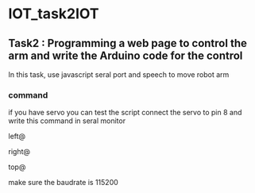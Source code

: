 # IOT_task2IOT
## Task2 : Programming a web page to control the arm and write the Arduino code for the control


In this task,  use javascript seral port and speech to move robot arm 

### command

if you have servo you can test the script connect the servo to pin 8 and write this command in seral monitor

left@

right@

top@

make sure the baudrate is 115200
